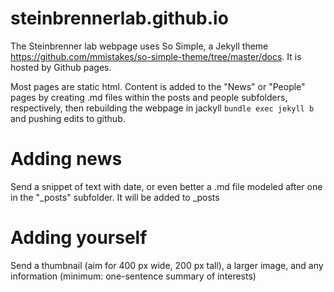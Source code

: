 # steinbrennerlab.github.io
The Steinbrenner lab webpage uses So Simple, a Jekyll theme https://github.com/mmistakes/so-simple-theme/tree/master/docs.  It is hosted by Github pages.  

Most pages are static html.  Content is added to the "News" or "People" pages by creating .md files within the posts and people subfolders, respectively, then rebuilding the webpage in jackyll 
```bundle exec jekyll b```
and pushing edits to github.  

# Adding news
Send a snippet of text with date, or even better a .md file modeled after one in the "_posts" subfolder.  It will be added to _posts

# Adding yourself
Send a thumbnail (aim for 400 px wide, 200 px tall), a larger image, and any information (minimum: one-sentence summary of interests)

